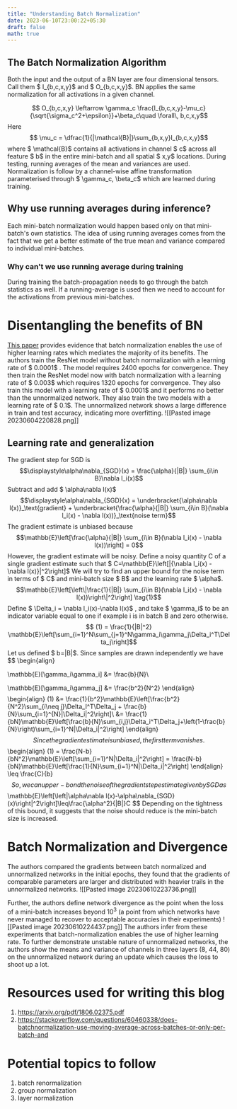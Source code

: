 ```yaml
---
title: "Understanding Batch Normalization"
date: 2023-06-10T23:00:22+05:30
draft: false
math: true
---
```


## The Batch Normalization Algorithm
Both the input and the output of a BN layer are four dimensional tensors. Call them $ I_{b,c,x,y}$ and $ O_{b,c,x,y}$. BN applies the same normalization for all activations in a given channel.

$$ O_{b,c,x,y} \leftarrow \gamma_c \frac{I_{b,c,x,y}-\mu_c}{\sqrt{\sigma_c^2+\epsilon}}+\beta_c\quad \forall\, b,c,x,y$$
Here
$$ \mu_c = \dfrac{1}{|\mathcal{B}|}\sum_{b,x,y}I_{b,c,x,y}$$
where
$ \mathcal{B}$ contains all activations in channel $ c$ across all feature $ b$ in the entire mini-batch and all spatial $ x,y$ locations.
During testing, running averages of the mean and variances are used. Normalization is follow by a channel-wise affine transformation parameterised through $ \gamma_c, \beta_c$ which are learned during training.

## Why use running averages during inference?
Each mini-batch normalization would happen based only on that mini-batch's own statistics.
The idea of using running averages comes from the fact that we get a better estimate of the true mean and variance compared to individual mini-batches.

### Why can't we use running average during training
During training the batch-propagation needs to go through the batch statistics as well. If a running-average is used then we need to account for the activations from previous mini-batches.

# Disentangling the benefits of BN
[This paper](https://arxiv.org/pdf/1806.02375.pdf) provides evidence that batch normalization enables the use of higher learning rates which mediates the majority of its benefits.
The authors train the ResNet model without batch normalization with a learning rate of $ 0.0001$ . The model requires 2400 epochs for convergence. They then train the ResNet model now with batch normalization with a learning rate of $ 0.003$ which requires 1320 epochs for convergence. They also train this model with a learning rate of $ 0.0001$ and it performs no better than the unnormalized network. They also train the two models with a learning rate of $ 0.1$. The unnormalized network shows a large difference in train and test accuracy, indicating more overfitting.
![[Pasted image 20230604220828.png]]

## Learning rate and generalization
The gradient step for SGD is
$$\displaystyle\alpha\nabla_{SGD}(x) = \frac{\alpha}{|B|} \sum_{i\in B}\nabla l_i(x)$$
Subtract and add $ \alpha\nabla l(x)$ 
$$\displaystyle\alpha\nabla_{SGD}(x) = \underbracket{\alpha\nabla l(x)}_\text{gradient} + \underbracket{\frac{\alpha}{|B|} \sum_{i\in B}(\nabla l_i(x) - \nabla l(x))}_\text{noise term}$$
The gradient estimate is unbiased because
$$\mathbb{E}\left[\frac{\alpha}{|B|} \sum_{i\in B}(\nabla l_i(x) - \nabla l(x))\right] = 0$$
However, the gradient estimate will be noisy. Define a noisy quantity C of a single gradient estimate such that $ C=\mathbb{E}\left[\|{\nabla l_i(x) - \nabla l(x)}\|^2\right]$
We will try to find an upper bound for the noise term in terms of $ C$ and mini-batch size $ B$ and the learning rate $ \alpha$.
$$\mathbb{E}\left[\left\|\frac{1}{|B|} \sum_{i\in B}(\nabla l_i(x) - \nabla l(x))\right\|^2\right] \tag{1}$$
Define $ \Delta_i = \nabla l_i(x)-\nabla l(x)$ , and take $ \gamma_i$ to be an indicator variable equal to one if example i is in batch B and zero otherwise.
$$ (1) = \frac{1}{|B|^2} \mathbb{E}\left[\sum_{i=1}^N\sum_{j=1}^N\gamma_i\gamma_j\Delta_i^T\Delta_j\right]$$
Let us defined $ b=|B|$. Since samples are drawn independently we have
$$
\begin{align}

\mathbb{E}[\gamma_i\gamma_i] &= \frac{b}{N}\\

\mathbb{E}[\gamma_i\gamma_j] &= \frac{b^2}{N^2}
\end{align}
$$
$$
\begin{align}
(1) &= \frac{1}{b^2}\mathbb{E}\left[\frac{b^2}{N^2}\sum_{i\neq j}\Delta_I^T\Delta_j + \frac{b}{N}\sum_{i=1}^{N}\|\Delta_i\|^2\right]\\
&= \frac{1}{bN}\mathbb{E}\left[\frac{b}{N}\sum_{i,j}\Delta_i^T\Delta_j+\left(1-\frac{b}{N}\right)\sum_{i=1}^N\|\Delta_i\|^2\right]
\end{align}
$$
Since the gradient estimate is unbiased, the first term vanishes.
$$
\begin{align}
(1) = \frac{N-b}{bN^2}\mathbb{E}\left[\sum_{i=1}^N\|\Delta_i\|^2\right] = \frac{N-b}{bN}\mathbb{E}\left[\frac{1}{N}\sum_{i=1}^N\|\Delta_i\|^2\right]
\end{align} \leq \frac{C}{b}
$$
So, we can upper-bond the noise of the gradient step estimate given by SGD as
	$$
\mathbb{E}\left[\left\|\alpha\nabla l(x)-\alpha\nabla_{SGD}(x)\right\|^2\right]\leq\frac{\alpha^2}{|B|}C
$$
Depending on the tightness of this bound, it suggests that the noise should reduce is the mini-batch size is increased.

# Batch Normalization and Divergence
The authors compared the gradients between batch normalized and unnormalized networks in the initial epochs, they found that the gradients of comparable parameters are larger and distributed with heavier trails in the unnormalized networks.
![[Pasted image 20230610223736.png]]

Further, the authors define network divergence as the point when the loss of a mini-batch increases beyond $10^3$ (a point from which networks have never managed to recover to acceptable accuracies in their experiments)
![[Pasted image 20230610224437.png]]
The authors infer from these experiments that batch-normalization enables the use of higher learning rate.
To further demonstrate unstable nature of unnormalized networks, the authors show the means and variance of channels in three layers (8, 44, 80) on the unnormalized network during an update which causes the loss to shoot up a lot.

# Resources used for writing this blog
1. https://arxiv.org/pdf/1806.02375.pdf
2. https://stackoverflow.com/questions/60460338/does-batchnormalization-use-moving-average-across-batches-or-only-per-batch-and

# Potential topics to follow
1. batch renormalization
2. group normalization
3. layer normalization